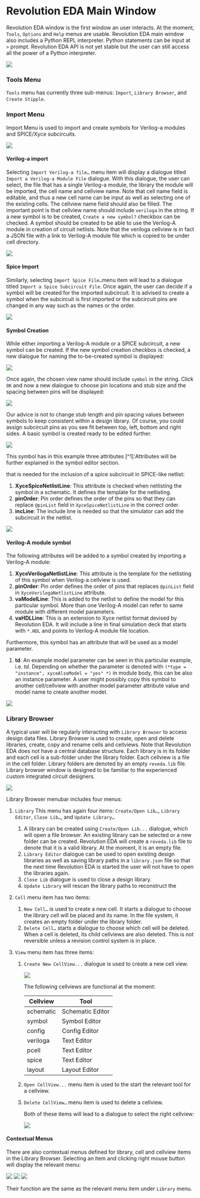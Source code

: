 # Revolution EDA Main Window

Revolution EDA window is the first window an user interacts. At the moment, `Tools`, `Options`
and `Help` menus are usable. Revolution EDA main window also includes a Python REPL interpreter.
Python statements can be input at `>` prompt. Revolution EDA API is not yet stable
but the user can still access all the power of a Python interpreter.

<img src="assets/revedaMainWindow.png" class="image fit" />

### Tools Menu

`Tools` menu has currently three sub-menus: `Import`,  `Library Browser`, and `Create Stipple`.

### Import Menu

Import Menu is used to import and create symbols for Verilog-a modules and SPICE/Xyce subcircuits.

<img src="assets/importMenus.png" class="image fit" />

#### Verilog-a import

Selecting `Import Verilog-a file…` menu item will display a dialogue
titled `Import a Verilog-a Module File` dialogue. With this dialogue, the user can select, the
file that has a single Verilog-a module, the library the module will be imported, the cell name
and cellview name. Note that cell name field is editable, and thus a new cell name can be input
as well as selecting one of the existing cells. The cellview name field should also be filled.
The important point is that cellview name should include `veriloga` in the string. If a new
symbol is to be created, `Create a new symbol?` checkbox can be checked. A symbol should be
created to be able to use the Verilog-A module in creation of circuit netlists. Note that the
veriloga cellview is in fact a JSON file with a link to Verilog-A module file which is copied to
be under cell directory.

<img src="assets/verilogaImport.png" class="small-image" />

#### Spice Import

Similarly, selecting `Import Spice File…`menu item will lead to a dialogue
titled `Import a Spice Subcircuit File`. Once again, the user can decide if a symbol will be
created for the imported subcircuit. It is advised to create a symbol when the subcircuit is
first imported or the subcircuit pins are changed in any way such as the names or the order.

<img src="assets/importSpice.png"  class="small-image"/>

#### Symbol Creation

While either importing a Verilog-A module or a SPICE subcircuit, a new symbol can be created. If
the new symbol creation checkbox is checked, a new dialogue for naming the to-be-created symbol
is displayed:

<img src="assets/createSymbolViewDialogue.png"  class="small-image" />

Once again, the chosen view name should include `symbol` in the string. Click `OK` and now a new
dialogue to choose pin locations and stub size and the spacing between pins will be displayed:

<img src="assets/createImportSymbolDialogue.png"  class="small-image" />

Our advice is not to change stub length and pin spacing values between symbols to keep
consistent within a design library. Of course, you could assign subcircuit pins as you see fit
between top, left, bottom and right sides. A basic symbol is created ready to be edited further.

<img src="assets/importedSpiceSubcktSymbol.png"  class="image fit" />

This symbol has in this example three attributes [^1]:Attributes will be further explained in
the symbol editor section.

that is needed for the inclusion of a spice subcircuit in SPICE-like netlist:

1. **XyceSpiceNetlistLine**: This attribute is checked when netlisting the symbol in a
   schematic. It defines the template for the netlisting.
2. **pinOrder**: Pin order defines the order of the pins so that they can replace `@pinList`
   field in `XyceSpiceNetlistLine` in the correct order.
3. **incLine**: The include line is needed so that the simulator can add the subcircuit in the
   netlist.

<img src="assets/importedSpiceSymbolAttributes.png"  class="image fit" />

#### Verilog-A module symbol

The following attributes will be added to a symbol created by importing a Verilog-A module:

1. **XyceVerilogaNetlistLine**: This attribute is the template for the netlisting of this symbol
   when Verilog-a cellview is used.
2. **pinOrder**: Pin order defines the order of pins that replaces `@pinList` field
   in `XyceVerilogaNetlistLine` attribute.
3. **vaModelLine**: This is added to the netlist to define the model for this particular symbol.
   More than one Verilog-A model can refer to same module
   with different model parameters.
4. **vaHDLLine**: This is an extension to Xyce netlist format devised by Revolution EDA. It will
   include a line in final simulation deck that starts with `*.HDL` and points
   to Verilog-A module file location.

Furthermore, this symbol has an attribute that will be used as a model parameter.

1. **td**. An example model parameter can be seen in this particular example, i.e. *td*.
   Depending on whether the parameter is denoted with
   `(*type = "instance", xyceAlsoModel = "yes" *)` in module body, this can be also an instance
   parameter. A user might possibly copy this symbol to another cell/cellview with another model
   parameter attribute value and model name to create another model.

<img src="assets/importedVerilogaSymbolAttributes.png"  class="image fit" />

### Library Browser

A typical user will be regularly interacting with `Library Browser` to access design data files.
Library Browser is used to create, open and delete libraries, create, copy and rename cells and
cellviews. Note that Revolution EDA does not have a central database structure. Each library is
in its folder and each cell is a sub-folder under the library folder. Each cellview is a file in
the cell folder. Library folders are denoted by an empty `reveda.lib` file. Library browser
window is designed to be familiar to the experienced custom integrated circuit designers.

<img src="assets/libraryBrowser.png"  class="small-image"/>

Library Browser menubar includes four menus:

1. `Library` This menu has again four items: `Create/Open Lib…`, `Library Editor`, `Close Lib…`,
   and `Update Library…`

     1. A library can be created using `Create/Open Lib...` dialogue, which will open a file
        browser. An
        existing library can be selected or a new folder can be created. Revolution EDA will
        create
        a `reveda.lib` file to denote that it is a valid library. At the moment, it is an empty
        file.
     2. `Library Editor` dialogue can be used to open existing design libraries as well as saving
        library paths in a `library.json` file so that the next time Revolution EDA is started
        the user
        will not have to open the libraries again.
     3. `Close Lib` dialogue is used to close a design library.
     4. `Update Library` will rescan the library paths to reconstruct the

2. `Cell` menu item has two items:

   1. `New Cell…` is used to create a new cell. It starts a dialogue to choose the library cell
      will be placed and its name. In the file system, it creates an empty folder under the
      library folder.
   2. `Delete Cell…` starts a dialogue to choose which cell will be deleted. When a cell is
      deleted, its child cellviews are also deleted. This is not reversible unless a revision
      control system is in place.

3. `View` menu item has three items:

   1. `Create New CellView...` dialogue is used to create a new cell view.

      <img src="assets/createCellViewDialogue.png" class="small-image" />

      The following cellviews are functional at the moment:

      | Cellview  | Tool             |
      | --------- | ---------------- |
      | schematic | Schematic Editor |
      | symbol    | Symbol Editor    |
      | config    | Config Editor    |
      | veriloga  | Text Editor      |
      | pcell     | Text Editor      |
      | spice     | Text Editor      |
      | layout    | Layout Editor    |

   2. `Open CellView...` menu item is used to the start the relevant tool for a cellview.

   3. `Delete CellView…` menu item is used to delete a cellview.

      Both of these items will lead to a dialogue to select the right cellview:

       <img src="assets/deleteCellView.png" class="small-image"  />

#### Contextual Menus

There are also contextual menus defined for library, cell and cellview items in the Library
Browser. Selecting an item and clicking right mouse button will display the relevant menu:

<img src="assets/Screenshot_20230214_213352.png"  class="small-image" />

<img src="assets/Screenshot_20230214_213448.png" class="small-image" />

<img src="assets/Screenshot_20230214_213534.png" class="small-image" />

Their function are the same as the relevant menu item under `Library` menu.

